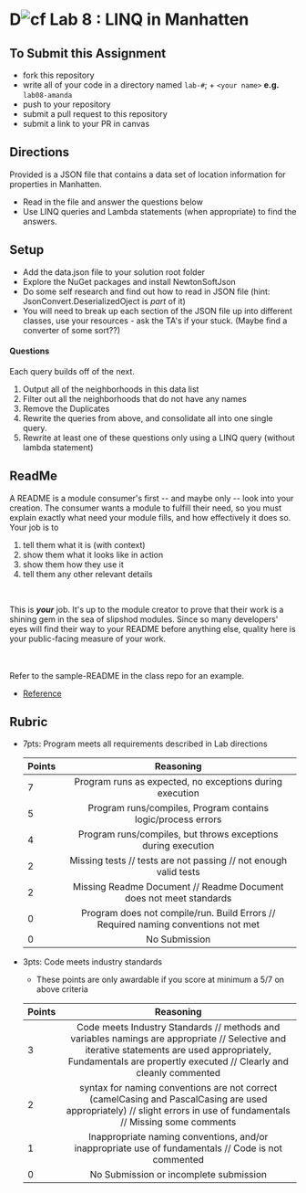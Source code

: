 D![cf](http://i.imgur.com/7v5ASc8.png) Lab 8 : LINQ in Manhatten
=====================================

## To Submit this Assignment
- fork this repository
- write all of your code in a directory named `lab-#`; + `<your name>` **e.g.** `lab08-amanda`
- push to your repository
- submit a pull request to this repository
- submit a link to your PR in canvas


## Directions
Provided is a JSON file that contains a data set of location information for properties in Manhatten.
- Read in the file and answer the questions below
- Use LINQ queries and Lambda statements (when appropriate) to find the answers. 

## Setup
- Add the data.json file to your solution root folder
- Explore the NuGet packages and install NewtonSoftJson
- Do some self research and find out how to read in JSON file (hint: JsonConvert.DeserializedOject is *part* of it)
- You will need to break up each section of the JSON file up into different classes, use your resources - ask the TA's if your stuck. (Maybe find a converter of some sort??)

#### Questions
Each query builds off of the next. 
1. Output all of the neighborhoods in this data list
2. Filter out all the neighborhoods that do not have any names
3. Remove the Duplicates
4. Rewrite the queries from above, and consolidate all into one single query.
5. Rewrite at least one of these questions only using a LINQ query (without lambda statement)

## ReadMe
A README is a module consumer's first -- and maybe only -- look into your creation. The consumer wants a module to fulfill their need, so you must explain exactly what need your module fills, and how effectively it does so.
<br />
Your job is to

1. tell them what it is (with context)
2. show them what it looks like in action
3. show them how they use it
4. tell them any other relevant details
<br />

This is ***your*** job. It's up to the module creator to prove that their work is a shining gem in the sea of slipshod modules. Since so many developers' eyes will find their way to your README before anything else, quality here is your public-facing measure of your work.

<br /> <br /> Refer to the sample-README in the class repo for an example. 
- [Reference](https://github.com/noffle/art-of-readme)

## Rubric
- 7pts: Program meets all requirements described in Lab directions

	Points  | Reasoning | 
	 ------------ | :-----------: | 
	7       | Program runs as expected, no exceptions during execution |
	5       | Program runs/compiles, Program contains logic/process errors|
	4       | Program runs/compiles, but throws exceptions during execution |
	2       | Missing tests // tests are not passing // not enough valid tests |
	2       | Missing Readme Document // Readme Document does not meet standards |
	0       | Program does not compile/run. Build Errors // Required naming conventions not met |
	0       | No Submission |

- 3pts: Code meets industry standards
	- These points are only awardable if you score at minimum a 5/7 on above criteria

	Points  | Reasoning | 
	 ------------ | :-----------: | 
	3       | Code meets Industry Standards // methods and variables namings are appropriate // Selective and iterative statements are used appropriately, Fundamentals are propertly executed // Clearly and cleanly commented |
	2       | syntax for naming conventions are not correct (camelCasing and PascalCasing are used appropriately) // slight errors in use of fundamentals // Missing some comments |
	1       | Inappropriate naming conventions, and/or inappropriate use of fundamentals // Code is not commented  |
	0       | No Submission or incomplete submission |


